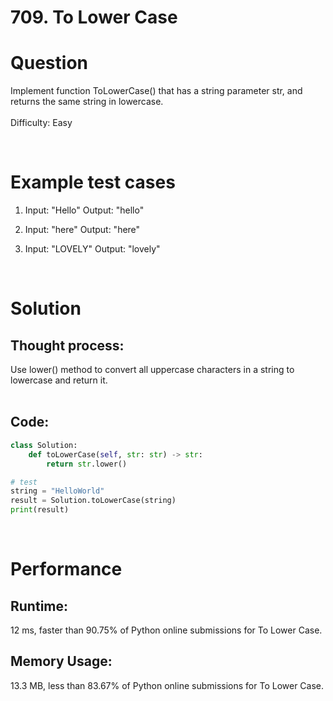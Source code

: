 # **709. To Lower Case**


# Question
Implement function ToLowerCase() that has a string parameter str, and returns the same string in lowercase.\
\
Difficulty: Easy

<br/>

# Example test cases
1. Input: "Hello" Output: "hello"

2. Input: "here" Output: "here"

3. Input: "LOVELY" Output: "lovely"

<br/>

# Solution
## Thought process:
Use lower() method to convert all uppercase characters in a string to lowercase and return it. <br/><br/>

## Code:
```python
class Solution:
    def toLowerCase(self, str: str) -> str:
        return str.lower()

# test
string = "HelloWorld"
result = Solution.toLowerCase(string)
print(result)
```

<br/>

# Performance
## Runtime: 
12 ms, faster than 90.75% of Python online submissions for To Lower Case.

## Memory Usage:
13.3 MB, less than 83.67% of Python online submissions for To Lower Case.








